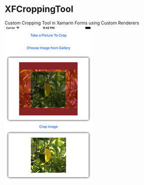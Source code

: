 # XFCroppingTool
Custom Cropping Tool in Xamarin Forms using Custom Renderers
![Alt text](/iOS_Screenshot2.png?raw=true "iOS Sample")